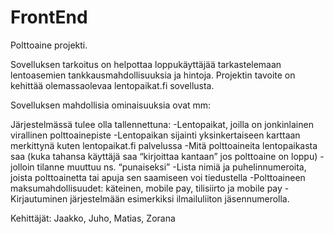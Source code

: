 # FrontEnd
Polttoaine projekti.

Sovelluksen tarkoitus on helpottaa loppukäyttäjää tarkastelemaan lentoasemien tankkausmahdollisuuksia ja hintoja.
Projektin tavoite on kehittää olemassaolevaa lentopaikat.fi sovellusta.

Sovelluksen mahdollisia ominaisuuksia ovat mm:

Järjestelmässä tulee olla tallennettuna:
-Lentopaikat, joilla on jonkinlainen virallinen polttoainepiste
-Lentopaikan sijainti yksinkertaiseen karttaan merkittynä kuten lentopaikat.fi palvelussa
-Mitä polttoaineita lentopaikasta saa (kuka tahansa käyttäjä saa “kirjoittaa kantaan” jos polttoaine on loppu) - jolloin tilanne muuttuu ns. “punaiseksi”
-Lista nimiä ja puhelinnumeroita, joista polttoainetta tai apuja sen saamiseen voi tiedustella
-Polttoaineen maksumahdollisuudet: käteinen, mobile pay, tilisiirto ja mobile pay
-Kirjautuminen järjestelmään esimerkiksi ilmailuliiton jäsennumerolla.




Kehittäjät:
Jaakko, Juho, Matias, Zorana
